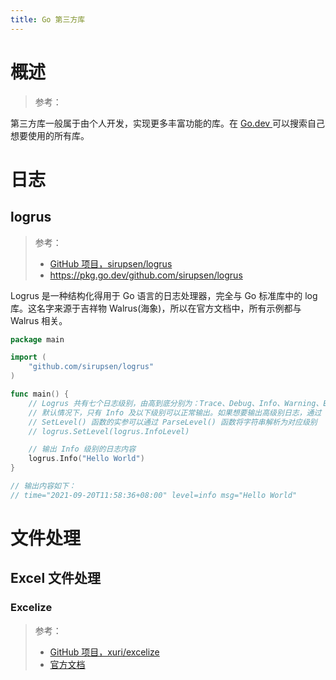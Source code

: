 ```yaml
---
title: Go 第三方库
---
```


# 概述

> 参考：

第三方库一般属于由个人开发，实现更多丰富功能的库。在 [Go.dev ](https://pkg.go.dev/)可以搜索自己想要使用的所有库。
# 日志

## logrus

> 参考：
> 
> - [GitHub 项目，sirupsen/logrus](https://github.com/sirupsen/logrus)
> - <https://pkg.go.dev/github.com/sirupsen/logrus>

Logrus 是一种结构化得用于 Go 语言的日志处理器，完全与 Go 标准库中的 log 库。这名字来源于吉祥物 Walrus(海象)，所以在官方文档中，所有示例都与 Walrus 相关。

```go
package main

import (
	"github.com/sirupsen/logrus"
)

func main() {
	// Logrus 共有七个日志级别，由高到底分别为：Trace、Debug、Info、Warning、Error、Fatal、Panic
	// 默认情况下，只有 Info 及以下级别可以正常输出。如果想要输出高级别日志，通过 SetLevel() 函数设置日志级别即可
	// SetLevel() 函数的实参可以通过 ParseLevel() 函数将字符串解析为对应级别
	// logrus.SetLevel(logrus.InfoLevel)

	// 输出 Info 级别的日志内容
	logrus.Info("Hello World")
}

// 输出内容如下：
// time="2021-09-20T11:58:36+08:00" level=info msg="Hello World"
```

# 文件处理

## Excel 文件处理

### Excelize

> 参考：
> - [GitHub 项目，xuri/excelize](https://github.com/xuri/excelize)
> - [官方文档](https://xuri.me/excelize/zh-hans/)
